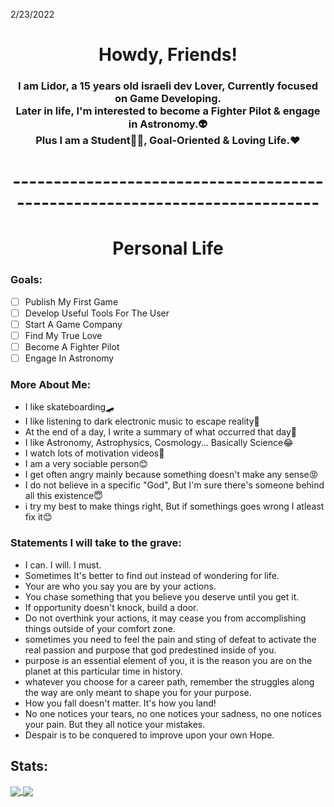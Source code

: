 2/23/2022
<h1 align="center"> Howdy, Friends!</b> </h1>
<h3 align="center"><b> I am Lidor, a 15 years old israeli dev Lover, Currently focused on Game Developing.<br />Later in life, I'm interested to become a Fighter Pilot & engage in Astronomy.👽<br />Plus I am a Student🧑‍🎓, Goal-Oriented & Loving Life.❤️</b> </h3>
<h1 align="center"> ---------------------------------------------------------------------------</b> </h1>

<h1 align="center"> Personal Life</b> </h1>
<h3 > Goals:</b> </h1>

 - [ ] Publish My First Game
 - [ ] Develop Useful Tools For The User
 - [ ] Start A Game Company
 - [ ] Find My True Love
 - [ ] Become A Fighter Pilot
 - [ ] Engage In Astronomy
<h3 > More About Me:</b> </h2>

- I like skateboarding🛹
- I like listening to dark electronic music to escape reality🎵
- At the end of a day, I write a summary of what occurred that day📖
- I like Astronomy, Astrophysics, Cosmology... Basically Science😂
- I watch lots of motivation videos💪
- I am a very sociable person😊
- I get often angry mainly because something doesn't make any sense😡
- I do not believe in a specific "God", But I'm sure there's someone behind all this existence😇
- i try my best to make things right, But if somethings goes wrong I atleast fix it😊

<h3 > Statements I will take to the grave:</b> </h2>

- I can. I will. I must.
- Sometimes It's better to find out instead of wondering for life.
- Your are who you say you are by your actions.
- You chase something that you believe you deserve until you get it.
- If opportunity doesn't knock, build a door.
- Do not overthink your actions, it may cease you from accomplishing things outside of your comfort zone.
- sometimes you need to feel the pain and sting of defeat to activate the real passion and purpose that god predestined inside of you.
- purpose is an essential element of you, it is the reason you are on the planet at this particular time in history.
- whatever you choose for a career path, remember the struggles along the way are only meant to shape you for your purpose.
- How you fall doesn't matter. It's how you land!
- No one notices your tears, no one notices your sadness, no one notices your pain. But they all notice your mistakes.
- Despair is to be conquered to improve upon your own Hope.
## Stats:
<a href="https://github.com/anuraghazra/github-readme-stats">
  <img align="center" src="https://github-readme-stats.vercel.app/api?username=TheLlamaAmanda&theme=monokai&show_icons=true" />
</a>
<a href="https://github.com/anuraghazra/github-readme-stats">
  <img align="center" src="https://github-readme-stats.vercel.app/api/top-langs/?username=TheLlamaAmanda&layout=compact)](https://github.com/TheLlamaAmanda/github-readme-stats" />
</a>

